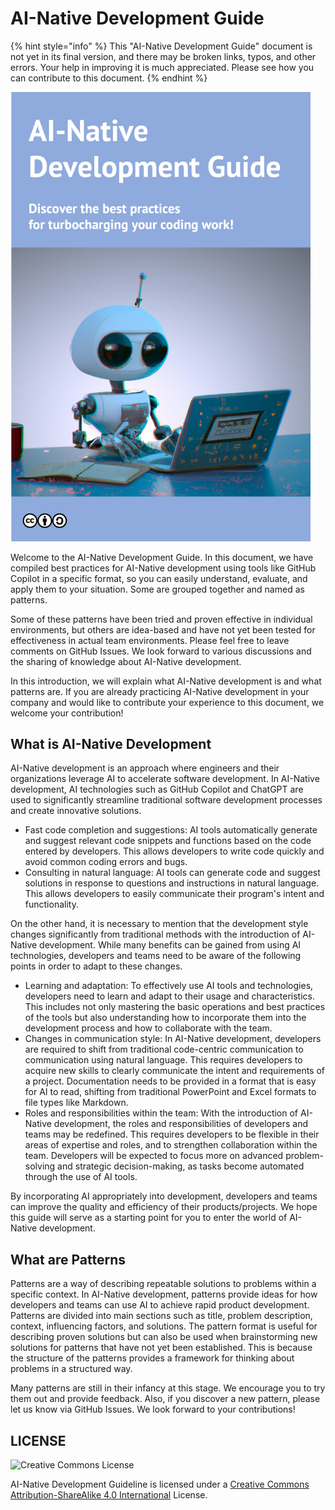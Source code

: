 # AI-Native Development Guide

{% hint style="info" %}
This "AI-Native Development Guide" document is not yet in its final version, and there may be broken links, typos, and other errors.
Your help in improving it is much appreciated.
Please see how you can contribute to this document.
{% endhint %}

<img src="../../top.png" width="480px" />

Welcome to the AI-Native Development Guide.
In this document, we have compiled best practices for AI-Native development using tools like GitHub Copilot in a specific format, so you can easily understand, evaluate, and apply them to your situation.
Some are grouped together and named as patterns.

Some of these patterns have been tried and proven effective in individual environments, but others are idea-based and have not yet been tested for effectiveness in actual team environments.
Please feel free to leave comments on GitHub Issues.
We look forward to various discussions and the sharing of knowledge about AI-Native development.

In this introduction, we will explain what AI-Native development is and what patterns are.
If you are already practicing AI-Native development in your company and would like to contribute your experience to this document, we welcome your contribution!

## What is AI-Native Development

AI-Native development is an approach where engineers and their organizations leverage AI to accelerate software development.
In AI-Native development, AI technologies such as GitHub Copilot and ChatGPT are used to significantly streamline traditional software development processes and create innovative solutions.

* Fast code completion and suggestions: AI tools automatically generate and suggest relevant code snippets and functions based on the code entered by developers.
This allows developers to write code quickly and avoid common coding errors and bugs.
* Consulting in natural language: AI tools can generate code and suggest solutions in response to questions and instructions in natural language.
This allows developers to easily communicate their program's intent and functionality.

On the other hand, it is necessary to mention that the development style changes significantly from traditional methods with the introduction of AI-Native development.
While many benefits can be gained from using AI technologies, developers and teams need to be aware of the following points in order to adapt to these changes.

* Learning and adaptation: To effectively use AI tools and technologies, developers need to learn and adapt to their usage and characteristics.
This includes not only mastering the basic operations and best practices of the tools but also understanding how to incorporate them into the development process and how to collaborate with the team.
* Changes in communication style: In AI-Native development, developers are required to shift from traditional code-centric communication to communication using natural language.
This requires developers to acquire new skills to clearly communicate the intent and requirements of a project.
Documentation needs to be provided in a format that is easy for AI to read, shifting from traditional PowerPoint and Excel formats to file types like Markdown.
* Roles and responsibilities within the team: With the introduction of AI-Native development, the roles and responsibilities of developers and teams may be redefined.
This requires developers to be flexible in their areas of expertise and roles, and to strengthen collaboration within the team.
Developers will be expected to focus more on advanced problem-solving and strategic decision-making, as tasks become automated through the use of AI tools.

By incorporating AI appropriately into development, developers and teams can improve the quality and efficiency of their products/projects.
We hope this guide will serve as a starting point for you to enter the world of AI-Native development.

## What are Patterns

Patterns are a way of describing repeatable solutions to problems within a specific context.
In AI-Native development, patterns provide ideas for how developers and teams can use AI to achieve rapid product development.
Patterns are divided into main sections such as title, problem description, context, influencing factors, and solutions.
The pattern format is useful for describing proven solutions but can also be used when brainstorming new solutions for patterns that have not yet been established.
This is because the structure of the patterns provides a framework for thinking about problems in a structured way.

Many patterns are still in their infancy at this stage.
We encourage you to try them out and provide feedback.
Also, if you discover a new pattern, please let us know via GitHub Issues.
We look forward to your contributions!

## LICENSE

![Creative Commons License](https://i.creativecommons.org/l/by-sa/4.0/88x31.png)

AI-Native Development Guideline is licensed under a [Creative Commons Attribution-ShareAlike 4.0 International](http://creativecommons.org/licenses/by-sa/4.0/) License.
